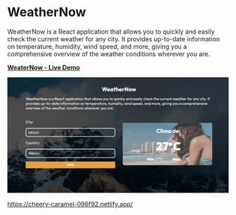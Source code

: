 # WeatherNow

WeatherNow is a React application that allows you to quickly and easily check the current weather for any city. It provides up-to-date information on temperature, humidity, wind speed, and more, giving you a comprehensive overview of the weather conditions wherever you are.


**[WeaterNow - Live Demo]()**

![PetCare Screenshot](public/weather.png)

https://cheery-caramel-096f92.netlify.app/